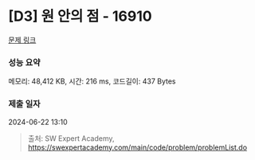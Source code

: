 # [D3] 원 안의 점 - 16910 

[문제 링크](https://swexpertacademy.com/main/code/problem/problemDetail.do?contestProbId=AYcllbDqUVgDFASR) 

### 성능 요약

메모리: 48,412 KB, 시간: 216 ms, 코드길이: 437 Bytes

### 제출 일자

2024-06-22 13:10



> 출처: SW Expert Academy, https://swexpertacademy.com/main/code/problem/problemList.do